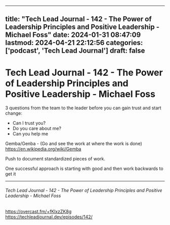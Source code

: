 
---
title: "Tech Lead Journal - 142 - The Power of Leadership Principles and Positive Leadership - Michael Foss"
date: 2024-01-31 08:47:09
lastmod: 2024-04-21 22:12:56
categories: ['podcast', 'Tech Lead Journal']
draft: false
---


# Tech Lead Journal - 142 - The Power of Leadership Principles and Positive Leadership - Michael Foss

3 questions from the team to the leader before you can gain trust and start change:
* Can I trust you?
* Do you care about me?
* Can you help me

Gemba/Genba - (Go and see the work at where the work is done)
	https://en.wikipedia.org/wiki/Gemba

Push to document standardized pieces of work.

One successful approach is starting with good and then work backwards to get it



---
###### Tech Lead Journal - 142 - The Power of Leadership Principles and Positive Leadership - Michael Foss

https://overcast.fm/+fKlxzZK8g  
https://techleadjournal.dev/episodes/142/

<!-- #public -->
<!-- #podcast -->
<!-- #Tech Lead Journal# -->

<!-- {BearID:D93BF955-AA55-4C50-AC0D-B61AA96759B0} -->
